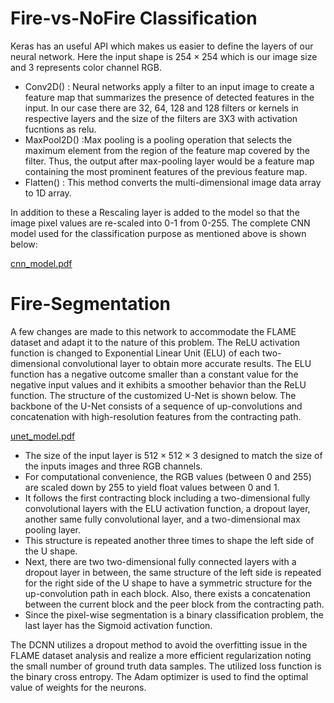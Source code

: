 # Fire-vs-NoFire Classification

Keras has an useful API which makes us easier to define the layers of our neural network. Here the input shape is $254\times254$ which is our image size and 3 represents color channel RGB.

- Conv2D() : Neural networks apply a filter to an input image to create a feature map that summarizes the presence of detected features in the input. In our case there are 32, 64, 128 and 128 filters or kernels in respective layers and the size of the filters are 3X3 with activation fucntions as relu.
- MaxPool2D() :Max pooling is a pooling operation that selects the maximum element from the region of the feature map covered by the filter. Thus, the output after max-pooling layer would be a feature map containing the most prominent features of the previous feature map.
- Flatten() : This method converts the multi-dimensional image data array to 1D array.

In addition to these a Rescaling layer is added to the model so that the image pixel values are re-scaled into 0-1 from 0-255. The complete CNN model used for the classification purpose as mentioned above is shown below:

[cnn_model.pdf](https://github.com/sunnyiisc/Fire-Detection-from-FLAME-Dataset/files/9086237/cnn_model.pdf)

# Fire-Segmentation

A few changes are made to this network to accommodate the FLAME dataset and adapt it to the nature of this problem. The ReLU activation function is changed to Exponential Linear Unit (ELU) of each two- dimensional convolutional layer to obtain more accurate results. The ELU function has a negative outcome smaller than a constant value for the negative input values and it exhibits a smoother behavior than the ReLU function. The structure of the customized U-Net is shown below. The backbone of the U-Net consists of a sequence of up-convolutions and concatenation with high-resolution features from the contracting path. 

[unet_model.pdf](https://github.com/sunnyiisc/Fire-Detection-from-FLAME-Dataset/files/9086244/unet_model.pdf)

- The size of the input layer is $512 \times 512 \times 3$ designed to match the size of the inputs images and three RGB channels.
- For computational convenience, the RGB values (between 0 and 255) are scaled down by 255 to yield float values between 0 and 1.
- It follows the first contracting block including a two-dimensional fully convolutional layers with the ELU activation function, a dropout layer, another same fully convolutional layer, and a two-dimensional max pooling layer.
- This structure is repeated another three times to shape the left side of the U shape.
- Next, there are two two-dimensional fully connected layers with a dropout layer in between, the same structure of the left side is repeated for the right side of the U shape to have a symmetric structure for the up-convolution path in each block. Also, there exists a concatenation between the current block and the peer block from the contracting path.
- Since the pixel-wise segmentation is a binary classification problem, the last layer has the Sigmoid activation function.

The DCNN utilizes a dropout method to avoid the overfitting issue in the FLAME dataset analysis and realize a more efficient regularization noting the small number of ground truth data samples. The utilized loss function is the binary cross entropy. The Adam optimizer is used to find the optimal value of weights for the neurons.
